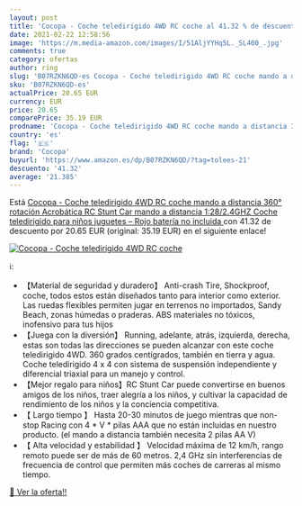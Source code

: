 ```yaml
---
layout: post
title: 'Cocopa - Coche teledirigido 4WD RC coche al 41.32 % de descuento'
date: 2021-02-22 12:58:56
image: 'https://m.media-amazon.com/images/I/51AljYYHq5L._SL400_.jpg'
comments: true
category: ofertas
author: ring
slug: 'B07RZKN6QD-es Cocopa - Coche teledirigido 4WD RC coche mando a distancia...'
sku: 'B07RZKN6QD-es'
actualPrice: 20.65 EUR
currency: EUR
price: 20.65
comparePrice: 35.19 EUR
prodname: 'Cocopa - Coche teledirigido 4WD RC coche mando a distancia 360° rotación Acrobática RC Stunt Car mando a distancia  1:28/2.4GHZ Coche teledirigido para niños juguetes – Rojo  batería no incluida '
country: 'es'
flag: '🇪🇸'
brand: 'Cocopa'
buyurl: 'https://www.amazon.es/dp/B07RZKN6QD/?tag=tolees-21'
descuento: '41.32'
average: '21.385'
---
```


Está [Cocopa - Coche teledirigido 4WD RC coche mando a distancia 360° rotación Acrobática RC Stunt Car mando a distancia  1:28/2.4GHZ Coche teledirigido para niños juguetes – Rojo  batería no incluida ](https://www.amazon.es/dp/B07RZKN6QD/?tag=tolees-21) con 41.32 de descuento por 20.65 EUR (original: 35.19 EUR) en el siguiente enlace!

[![Cocopa - Coche teledirigido 4WD RC coche](https://m.media-amazon.com/images/I/51AljYYHq5L._SL400_.jpg)](https://www.amazon.es/dp/B07RZKN6QD/?tag=tolees-21)

ℹ️:

- 【Material de seguridad y duradero】 Anti-crash Tire, Shockproof, coche, todos estos están diseñados tanto para interior como exterior. Las ruedas flexibles permiten jugar en terrenos no importados, Sandy Beach, zonas húmedas o praderas. ABS materiales no tóxicos, inofensivo para tus hijos
- 【Juega con la diversión】 Running, adelante, atrás, izquierda, derecha, estas son todas las direcciones se pueden alcanzar con este coche teledirigido 4WD. 360 grados centígrados, también en tierra y agua. Coche teledirigido 4 x 4 con sistema de suspensión independiente y diferencial triaxial para un manejo y control.
- 【Mejor regalo para niños】RC Stunt Car puede convertirse en buenos amigos de los niños, traer alegría a los niños, y cultivar la capacidad de rendimiento de los niños y la conciencia competitiva.
- 【 Largo tiempo 】 Hasta 20-30 minutos de juego mientras que non-stop Racing con 4 * V * pilas AAA que no están incluidas en nuestro producto. (el mando a distancia también necesita 2 pilas AA V)
- 【 Alta velocidad y estabilidad 】 Velocidad máxima de 12 km/h, rango remoto puede ser de más de 60 metros. 2,4 GHz sin interferencias de frecuencia de control que permiten más coches de carreras al mismo tiempo.

[🛒 Ver la oferta!!](https://www.amazon.es/dp/B07RZKN6QD/?tag=tolees-21)
